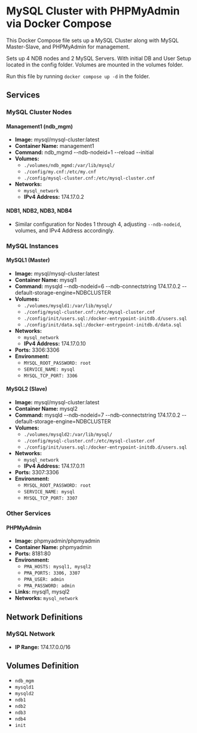 # MySQL Cluster with PHPMyAdmin via Docker Compose

This Docker Compose file sets up a MySQL Cluster along with MySQL Master-Slave, and PHPMyAdmin for management.

Sets up 4 NDB nodes and 2 MySQL Servers. With initial DB and User Setup located in the config folder. Volumes are mounted in the volumes folder.

Run this file by running `docker compose up -d` in the folder.

## Services

### MySQL Cluster Nodes

#### Management1 (ndb_mgm)
- **Image:** mysql/mysql-cluster:latest
- **Container Name:** management1
- **Command:** ndb_mgmd --ndb-nodeid=1 --reload --initial
- **Volumes:**
  - `./volumes/ndb_mgmd:/var/lib/mysql/`
  - `./config/my.cnf:/etc/my.cnf`
  - `./config/mysql-cluster.cnf:/etc/mysql-cluster.cnf`
- **Networks:**
  - `mysql_network`
  - **IPv4 Address:** 174.17.0.2

#### NDB1, NDB2, NDB3, NDB4
- Similar configuration for Nodes 1 through 4, adjusting `--ndb-nodeid`, volumes, and IPv4 Address accordingly.

### MySQL Instances

#### MySQL1 (Master)
- **Image:** mysql/mysql-cluster:latest
- **Container Name:** mysql1
- **Command:** mysqld --ndb-nodeid=6 --ndb-connectstring 174.17.0.2 --default-storage-engine=NDBCLUSTER
- **Volumes:**
  - `./volumes/mysqld1:/var/lib/mysql/`
  - `./config/mysql-cluster.cnf:/etc/mysql-cluster.cnf`
  - `./config/init/users.sql:/docker-entrypoint-initdb.d/users.sql`
  - `./config/init/data.sql:/docker-entrypoint-initdb.d/data.sql`
- **Networks:**
  - `mysql_network`
  - **IPv4 Address:** 174.17.0.10
- **Ports:** 3306:3306
- **Environment:**
  - `MYSQL_ROOT_PASSWORD: root`
  - `SERVICE_NAME: mysql`
  - `MYSQL_TCP_PORT: 3306`

#### MySQL2 (Slave)
- **Image:** mysql/mysql-cluster:latest
- **Container Name:** mysql2
- **Command:** mysqld --ndb-nodeid=7 --ndb-connectstring 174.17.0.2 --default-storage-engine=NDBCLUSTER
- **Volumes:**
  - `./volumes/mysqld2:/var/lib/mysql/`
  - `./config/mysql-cluster.cnf:/etc/mysql-cluster.cnf`
  - `./config/init/users.sql:/docker-entrypoint-initdb.d/users.sql`
- **Networks:**
  - `mysql_network`
  - **IPv4 Address:** 174.17.0.11
- **Ports:** 3307:3306
- **Environment:**
  - `MYSQL_ROOT_PASSWORD: root`
  - `SERVICE_NAME: mysql`
  - `MYSQL_TCP_PORT: 3307`

### Other Services

#### PHPMyAdmin
- **Image:** phpmyadmin/phpmyadmin
- **Container Name:** phpmyadmin
- **Ports:** 8181:80
- **Environment:**
  - `PMA_HOSTS: mysql1, mysql2`
  - `PMA_PORTS: 3306, 3307`
  - `PMA_USER: admin`
  - `PMA_PASSWORD: admin`
- **Links:** mysql1, mysql2
- **Networks:** `mysql_network`

## Network Definitions

### MySQL Network
- **IP Range:** 174.17.0.0/16

## Volumes Definition
- `ndb_mgm`
- `mysqld1`
- `mysqld2`
- `ndb1`
- `ndb2`
- `ndb3`
- `ndb4`
- `init`
